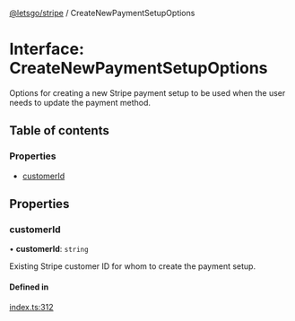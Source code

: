 [@letsgo/stripe](../README.md) / CreateNewPaymentSetupOptions

# Interface: CreateNewPaymentSetupOptions

Options for creating a new Stripe payment setup to be used when the user needs to update the payment method.

## Table of contents

### Properties

- [customerId](CreateNewPaymentSetupOptions.md#customerid)

## Properties

### customerId

• **customerId**: `string`

Existing Stripe customer ID for whom to create the payment setup.

#### Defined in

[index.ts:312](https://github.com/47chapters/letsgo/blob/06da252/packages/stripe/src/index.ts#L312)
